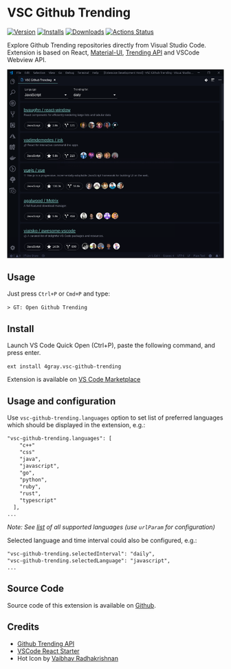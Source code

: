 # VSC Github Trending

[![Version](https://vsmarketplacebadge.apphb.com/version/4gray.vsc-github-trending.svg)](https://marketplace.visualstudio.com/items?itemName=4gray.vsc-github-trending)
[![Installs](https://vsmarketplacebadge.apphb.com/installs-short/4gray.vsc-github-trending.svg)](https://marketplace.visualstudio.com/items?itemName=4gray.vsc-github-trending)
[![Downloads](https://vsmarketplacebadge.apphb.com/downloads-short/4gray.vsc-github-trending.svg)](https://marketplace.visualstudio.com/items?itemName=4gray.vsc-github-trending)
[![Actions Status](https://github.com/4gray/vsc-github-trending/workflows/Build%20application/badge.svg)](https://github.com/4gray/vsc-github-trending/actions)

Explore Github Trending repositories directly from Visual Studio Code. Extension is based on React, [Material-UI](https://material-ui.com/), [Trending API](https://github.com/huchenme/github-trending-api) and VSCode Webview API.

<img src="https://raw.githubusercontent.com/4gray/vsc-github-trending/master/screenshot.png" title="VSC Github Trending" />

## Usage

Just press `Ctrl+P` or `Cmd+P` and type:

`> GT: Open Github Trending`

## Install

Launch VS Code Quick Open (Ctrl+P), paste the following command, and press enter.

`ext install 4gray.vsc-github-trending`

Extension is available on [VS Code Marketplace](https://marketplace.visualstudio.com/items?itemName=4gray.vsc-github-trending#overview)

## Usage and configuration

Use `vsc-github-trending.languages` option to set list of preferred languages which should be displayed in the extension, e.g.:

```
"vsc-github-trending.languages": [
    "c++"
    "css"
    "java",
    "javascript",
    "go",
    "python",
    "ruby",
    "rust",
    "typescript"
  ],
...
```

_Note: See [list](https://github-trending-api.now.sh/languages) of all supported languages (use `urlParam` for configuration)_

Selected language and time interval could also be configured, e.g.:

```
"vsc-github-trending.selectedInterval": "daily",
"vsc-github-trending.selectedLanguage": "javascript",
...
```

## Source Code

Source code of this extension is available on <a href="https://github.com/4gray/vsc-github-trending">Github</a>.

## Credits

-   [Github Trending API](https://github.com/huchenme/github-trending-api)
-   [VSCode React Starter](https://github.com/rebornix/vscode-webview-react)
-   Hot Icon by [Vaibhav Radhakrishnan](https://thenounproject.com/search/?q=hot&i=551479)
